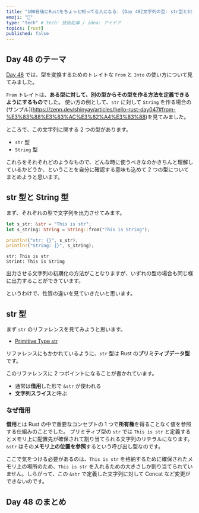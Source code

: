```yaml
---
title: "100日後にRustをちょっと知ってる人になる: [Day 48]文字列の型: str型とString型"
emoji: "🦀"
type: "tech" # tech: 技術記事 / idea: アイデア
topics: [rust]
published: false
---
```

## Day 48 のテーマ

[Day 46](https://zenn.dev/shinyay/articles/hello-rust-day046) では、型を変換するためのトレイトな `From` と `Into` の使い方について見てみました。

`From` トレイトは、**ある型に対して、別の型からその型を作る方法を定義できるようにするもの**でした。
使い方の例として、`str` に対して `String` を作る場合の(サンプル](https://zenn.dev/shinyay/articles/hello-rust-day047#from-%E3%83%88%E3%83%AC%E3%82%A4%E3%83%88)を見てみました。

ところで、この文字列に関する 2 つの型があります。

- `str` 型
- `String` 型

これらをそれぞれどのようなもので、どんな時に使うべきなのかきちんと理解しているかどうか、ということを自分に確認する意味も込めて 2 つの型についてまとめようと思います。

## str 型と String 型

まず、それぞれの型で文字列を出力させてみます。

```rust
let s_str: &str = "This is str";
let s_string: String = String::from("This is String");

println!("str: {}", s_str);
println!("String: {}", s_string);
```

```shell
str: This is str
Strint: This is String
```

出力させる文字列の初期化の方法がことなりますが、いずれの型の場合も同じ様に出力することができています。

というわけで、性質の違いを見ていきたいと思います。

## str 型

まず `str` のリファレンスを見てみようと思います。

- [Primitive Type str](https://doc.rust-lang.org/std/primitive.str.html)

リファレンスにもかかれているように、`str` 型は Rust の**プリミティブデータ型**です。

このリファレンスに 2 つポイントになることが書かれています。

- 通常は**借用**した形で `&str` が使われる
- **文字列スライス**と呼ぶ

### なぜ借用

**借用**とは Rust の中で重要なコンセプトの 1 つで**所有権**を得ることなく値を参照する仕組みのことでした。
プリミティブ型の `str` では `This is str` と定義するとメモリ上に配置先が確保されて割り当てられる文字列のリテラルになります。
`&str` はその**メモリ上の位置を参照**するという呼び出し型なのです。

ここで気をつける必要があるのは、`This is str` を格納するために確保されたメモリ上の場所のため、`This is str` を入れるための大きさしか割り当てられていません。しらがって、この `&str` で定義した文字列に対して Concat など変更ができないのです。




## Day 48 のまとめ

